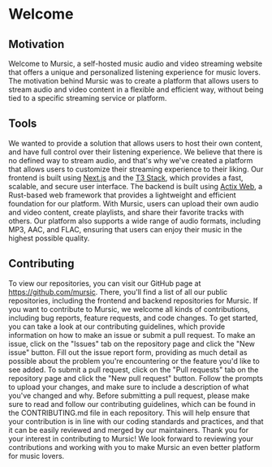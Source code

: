 # Welcome

## Motivation
Welcome to Mursic, a self-hosted music audio and video streaming website that offers a unique and personalized listening experience for music lovers. The motivation behind Mursic was to create a platform that allows users to stream audio and video content in a flexible and efficient way, without being tied to a specific streaming service or platform. 

## Tools
We wanted to provide a solution that allows users to host their own content, and have full control over their listening experience. We believe that there is no defined way to stream audio, and that's why we've created a platform that allows users to customize their streaming experience to their liking. Our frontend is built using [Next.js](https://nextjs.org/) and the [T3 Stack](https://create.t3.gg/), which provides a fast, scalable, and secure user interface. The backend is built using [Actix Web](https://actix.rs/), a Rust-based web framework that provides a lightweight and efficient foundation for our platform. With Mursic, users can upload their own audio and video content, create playlists, and share their favorite tracks with others. Our platform also supports a wide range of audio formats, including MP3, AAC, and FLAC, ensuring that users can enjoy their music in the highest possible quality.

## Contributing
To view our repositories, you can visit our GitHub page at https://github.com/mursic. There, you'll find a list of all our public repositories, including the frontend and backend repositories for Mursic. If you want to contribute to Mursic, we welcome all kinds of contributions, including bug reports, feature requests, and code changes. To get started, you can take a look at our contributing guidelines, which provide information on how to make an issue or submit a pull request. To make an issue, click on the "Issues" tab on the repository page and click the "New issue" button. Fill out the issue report form, providing as much detail as possible about the problem you're encountering or the feature you'd like to see added. To submit a pull request, click on the "Pull requests" tab on the repository page and click the "New pull request" button. Follow the prompts to upload your changes, and make sure to include a description of what you've changed and why. Before submitting a pull request, please make sure to read and follow our contributing guidelines, which can be found in the CONTRIBUTING.md file in each repository. This will help ensure that your contribution is in line with our coding standards and practices, and that it can be easily reviewed and merged by our maintainers. Thank you for your interest in contributing to Mursic! We look forward to reviewing your contributions and working with you to make Mursic an even better platform for music lovers.